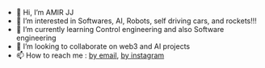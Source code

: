- 👋 Hi, I’m AMIR JJ
- 👀 I’m interested in Softwares, AI, Robots, self driving cars, and rockets!!!
- 🌱 I’m currently learning Control engineering and also Software engineering
- 💞️ I’m looking to collaborate on  web3 and AI projects
- 📫 How to reach me : [by email](a.m.x.janjan@gmail.com), [by instagram](https://www.instagram.com/a.m.x.janjan/)

<!---
A-janjan/A-janjan is a ✨ special ✨ repository because its `README.md` (this file) appears on your GitHub profile.
You can click the Preview link to take a look at your changes.
--->
